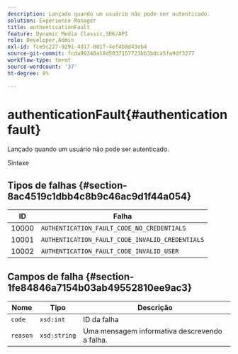 ```yaml
---
description: Lançado quando um usuário não pode ser autenticado.
solution: Experience Manager
title: authenticationFault
feature: Dynamic Media Classic,SDK/API
role: Developer,Admin
exl-id: fce5c227-9291-4d17-801f-4ef4b8d43eb4
source-git-commit: fcda99340a18d5037157723bb3bdca5fa9df3277
workflow-type: tm+mt
source-wordcount: '37'
ht-degree: 8%

---
```


# authenticationFault{#authenticationfault}

Lançado quando um usuário não pode ser autenticado.

Sintaxe

## Tipos de falhas {#section-8ac4519c1dbb4c8b9c46ac9d1f44a054}

| ID | Falha |
|---|---|
| 10000 | `AUTHENTICATION_FAULT_CODE_NO_CREDENTIALS` |
| 10001 | `AUTHENTICATION_FAULT_CODE_INVALID_CREDENTIALS` |
| 10002 | `AUTHENTICATION_FAULT_CODE_INVALID_USER` |

## Campos de falha {#section-1fe84846a7154b03ab49552810ee9ac3}

| Nome | Tipo | Descrição |
|---|---|---|
| `code` | `xsd:int` | ID da falha |
| `reason` | `xsd:string` | Uma mensagem informativa descrevendo a falha. |
